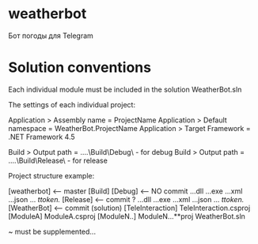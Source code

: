 # weatherbot
Бот погоды для Telegram

# Solution conventions
Each individual module must be included in the solution WeatherBot.sln

The settings of each individual project:

Application > Assembly name     = ProjectName
Application > Default namespace = WeatherBot.ProjectName
Application > Target Framework  = .NET Framework 4.5

Build > Output path = ..\..\Build\Debug\   - for debug
Build > Output path = ..\..\Build\Release\ - for release

Project structure example:

[weatherbot]                                <-- master
    [Build]
        [Debug]                             <-- NO commit
            ...dll
            ...exe
            ...xml
            ...json
            ...
            *ttoken.*
        [Release]                           <-- commit ?
            ...dll
            ...exe
            ...xml
            ...json
            ...
            *ttoken.*
    [WeatherBot]                            <-- commit (solution)
        [TeleInteraction]
            TeleInteraction.csproj
        [ModuleA]
            ModuleA.csproj
        [ModuleN..]
            ModuleN...**proj
    WeatherBot.sln


 ~ must be supplemented...
